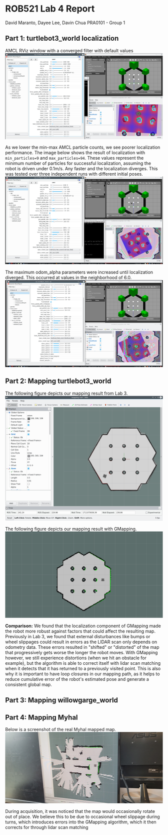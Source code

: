 # ROB521 Lab 4 Report
David Maranto, Dayee Lee, Davin Chua
PRA0101 - Group 1


## Part 1: turtlebot3_world localization

AMCL RViz window with a converged filter with default values
![AMCL Default Converged](captures/amcl-default-converged.png)

As we lower the min-max AMCL particle counts, we see poorer localization performance. The image below shows the result of localization with `min_particles=9` and
`max_particles=94`. These values represent the minimum number of particles for successful localization, assuming the robot is driven under 0.1m/s. Any faster and the localization diverges. This was tested over three independent runs with different initial poses.
![Poor Localization with lower particle count](captures/low-particle-count.png)

The maximum odom_alpha parameters were increased until localization diverged. This occurred at values in the neighborhood of 6.0.
![odom-alpha](captures/odom-alpha.png)

## Part 2: Mapping turtlebot3_world

The following figure depicts our mapping result from Lab 3.
![Mapping with LIDAR Scan](captures/task3.png)

The following figure depicts our mapping result with GMapping.
![Mapping with GMapping](captures/lab4_task2.png)

**Comparison:** We found that the localization component of GMapping made the robot more robust against factors that could affect the resulting map. Previously in Lab 3, we found that external disturbances like bumps or wheel slippages could result in errors as the LIDAR scan only depends on odometry data. These errors resulted in "shifted" or "distorted" of the map that progressively gets worse the longer the robot moves. With GMapping however, we still experience distortions (when we hit an obstacle for example), but the algorithm is able to correct itself with lidar scan matching when it detects that it has returned to a previously visited point. This is also why it is important to have loop closures in our mapping path, as it helps to reduce cumulative error of the robot's estimated pose and generate a consistent global map.

## Part 3: Mapping willowgarge_world

## Part 4: Mapping Myhal
Below is a screenshot of the real Myhal mapped map.
![Myhal Map](captures/myhal-map.jpg)

During acquisition, it was noticed that the map would occasionally rotate out of place. We believe this to be due to occasional wheel slippage during turns, which introduces errors into the GMapping algorithm, which it then corrects for through lidar scan matching